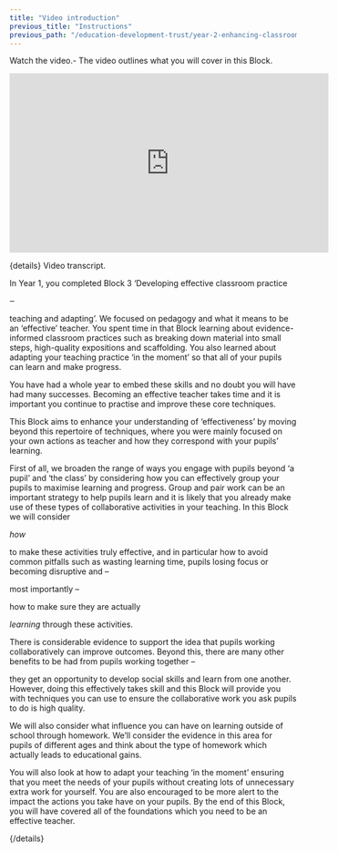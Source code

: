 ```yaml
---
title: "Video introduction"
previous_title: "Instructions"
previous_path: "/education-development-trust/year-2-enhancing-classroom-practice-grouping-and-tailoring/intro-ect-instructions"
---
```


Watch the video.- The video outlines what you will cover in this Block.

<iframe width="560" height="315" src="https://www.youtube.com/embed/RSQBAZygnR4" title="YouTube video player" frameborder="0" allow="accelerometer; autoplay; clipboard-write; encrypted-media; gyroscope; picture-in-picture; web-share" allowfullscreen></iframe>

{details}
Video transcript.


  In Year 1, you completed Block 3 ‘Developing effective classroom practice

‒

  
  teaching and adapting’. We focused on pedagogy and what it means to be an
  ‘effective’ teacher. You spent time in that Block learning about
  evidence-informed classroom practices such as breaking down material into
  small steps, high-quality expositions and scaffolding. You also learned about
  adapting your teaching practice ‘in the moment’ so that all of your pupils can
  learn and make progress.



  You have had a whole year to embed these skills and no doubt you will have had
  many successes. Becoming an effective teacher takes time and it is important
  you continue to practise and improve these core techniques. 



  This Block aims to enhance your understanding of ‘effectiveness’ by moving
  beyond this repertoire of techniques, where you were mainly focused on your
  own actions as teacher and how they correspond with your pupils’ learning. 



  First of all, we broaden the range of ways you engage with pupils beyond ‘a
  pupil’ and ‘the class’ by considering how you can effectively group your
  pupils to maximise learning and progress. Group and pair work can be an
  important strategy to help pupils learn and it is likely that you already make
  use of these types of collaborative activities in your teaching. In this Block
  we will consider

<i>
  how
</i>

  
  to make these activities truly effective, and in particular how to avoid
  common pitfalls such as wasting learning time, pupils losing focus or becoming
  disruptive and –
 
  most importantly –
 
  how to make sure they are actually

<i>
  learning
</i>
 through these activities. 


  There is considerable evidence to support the idea that pupils working
  collaboratively can improve outcomes. Beyond this, there are many other
  benefits to be had from pupils working together –
 
  they get an opportunity to develop social skills and learn from one another.
  However, doing this effectively takes skill and this Block will provide you
  with techniques you can use to ensure the collaborative work you ask pupils to
  do is high quality. 



  We will also consider what influence you can have on learning outside of
  school through homework. We’ll consider the evidence in this area for pupils
  of different ages and think about the type of homework which actually leads to
  educational gains. 



  You will also look at how to adapt your teaching ‘in the moment’ ensuring that
  you meet the needs of your pupils without creating lots of unnecessary extra
  work for yourself. You are also encouraged to be more alert to the impact the
  actions you take have on your pupils. By the end of this Block, you will have
  covered all of the foundations which you need to be an effective teacher.

 {/details}
